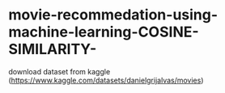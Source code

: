 # movie-recommedation-using-machine-learning-COSINE-SIMILARITY-

download dataset from kaggle (https://www.kaggle.com/datasets/danielgrijalvas/movies)

